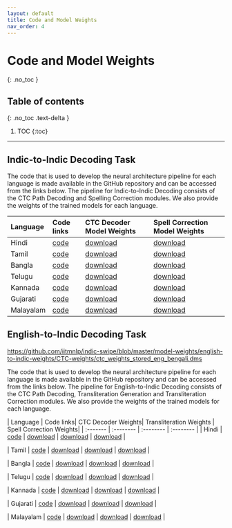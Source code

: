 ```yaml
---
layout: default
title: Code and Model Weights
nav_order: 4
---
```


# Code and Model Weights
{: .no_toc }

## Table of contents
{: .no_toc .text-delta }

1. TOC
{:toc}

---
## Indic-to-Indic Decoding Task

The code that is used to develop the neural architecture pipeline for each language is made available in the GitHub repository and can be accessed from the links below. The pipeline for Indic-to-Indic Decoding consists of the CTC Path Decoding and Spelling Correction modules. We also provide the weights of the trained models for each language.

| Language | Code links| CTC Decoder Model Weights | Spell Correction Model Weights|
| :------- | :-------- | :-------- | :-------- |
| Hindi | [code](https://github.com/iitmnlp/indic-swipe/blob/master/indic-to-indic-decoding/Indic_to_Indic_hindi.py) | [download](https://github.com/iitmnlp/indic-swipe/blob/master/model-weights/indic-to-indic-weights/CTC-weights/Hindi_CTC.h5) | [download](https://github.com/iitmnlp/indic-swipe/blob/master/model-weights/indic-to-indic-weights/ELMo-Correction/Hindi_ELMo_Correction.h5) |
| Tamil | [code](https://github.com/iitmnlp/indic-swipe/blob/master/indic-to-indic-decoding/Indic_to_Indic_tamil.py) | [download](https://github.com/iitmnlp/indic-swipe/blob/master/model-weights/indic-to-indic-weights/CTC-weights.h5) | [download](https://github.com/iitmnlp/indic-swipe/blob/master/model-weights/indic-to-indic-weights/ELMo-Correction/Tamil_ELMo_Correction.h5) |
| Bangla | [code](https://github.com/iitmnlp/indic-swipe/blob/master/indic-to-indic-decoding/Indic_to_Indic_bangla.py) | [download](https://github.com/iitmnlp/indic-swipe/blob/master/model-weights/indic-to-indic-weights/CTC-weights/Bangla_CTC.h5) | [download](https://github.com/iitmnlp/indic-swipe/blob/master/model-weights/indic-to-indic-weights/ELMo-Correction/Bangla_ELMo_Correction.h5) |
| Telugu | [code](https://github.com/iitmnlp/indic-swipe/blob/master/indic-to-indic-decoding/Indic_to_Indic_telugu.py) | [download](https://github.com/iitmnlp/indic-swipe/blob/master/model-weights/indic-to-indic-weights/CTC-weights/Telugu_CTC.h5) | [download](https://github.com/iitmnlp/indic-swipe/blob/master/model-weights/indic-to-indic-weights/ELMo-Correction/Telugu_ELMo_Correction.h5) |
| Kannada | [code](https://github.com/iitmnlp/indic-swipe/blob/master/indic-to-indic-decoding/Indic_to_Indic_kannada.py) | [download](https://github.com/iitmnlp/indic-swipe/blob/master/model-weights/indic-to-indic-weights/CTC-weights/Kannada_CTC.h5) | [download](https://github.com/iitmnlp/indic-swipe/blob/master/model-weights/indic-to-indic-weights/ELMo-Correction/Kannada_ELMo_Correction.h5) |
| Gujarati | [code](https://github.com/iitmnlp/indic-swipe/blob/master/indic-to-indic-decoding/Indic_to_Indic_gujarati.py) | [download](https://github.com/iitmnlp/indic-swipe/blob/master/model-weights/indic-to-indic-weights/CTC-weights/Gujarati_CTC.h5) | [download](https://github.com/iitmnlp/indic-swipe/blob/master/model-weights/indic-to-indic-weights/ELMo-Correction/Gujarati_ELMo_Correction.h5) |
| Malayalam | [code](https://github.com/iitmnlp/indic-swipe/blob/master/indic-to-indic-decoding/Indic_to_Indic_malayalam.py) | [download](https://github.com/iitmnlp/indic-swipe/blob/master/model-weights/indic-to-indic-weights/CTC-weights/Malayalam_CTC.h5) | [download](https://github.com/iitmnlp/indic-swipe/blob/master/model-weights/indic-to-indic-weights/ELMo-Correction/Malayalam_ELMo_Correction.h5) |

## English-to-Indic Decoding Task

https://github.com/iitmnlp/indic-swipe/blob/master/model-weights/english-to-indic-weights/CTC-weights/ctc_weights_stored_eng_bengali.dms

The code that is used to develop the neural architecture pipeline for each language is made available in the GitHub repository and can be accessed from the links below. The pipeline for English-to-Indic Decoding consists of the CTC Path Decoding, Transliteration Generation and Transliteration Correction modules. We also provide the weights of the trained models for each language.

| Language | Code links| CTC Decoder Weights| Transliteration Weights | Spell Correction Weights|
| :------- | :-------- | :-------- | :-------- |
| Hindi | [code](https://github.com/iitmnlp/indic-swipe/blob/master/Indic-Indic%20Decoding/Indic_to_Indic_hindi.py) | [download](https://github.com/iitmnlp/indic-swipe/blob/master/model-weights/english-to-indic-weights/CTC-weights/ctc_weights_stored_eng_hindi.dms) | [download](https://github.com/iitmnlp/indic-swipe/blob/master/model-weights/english-to-indic-weights/translit-weights/nmt_hin_weights_3_epochs.h5) | [download](https://github.com/iitmnlp/indic-swipe/blob/master/model-weights/english-to-indic-weights/ELMo-Correction/ELMo_weights_beam_3_4_epochs_hindi.h5) |


| Tamil | [code](https://github.com/iitmnlp/indic-swipe/blob/master/Indic-Indic%20Decoding/Indic_to_Indic_tamil.py) | [download](https://github.com/iitmnlp/indic-swipe/blob/master/model-weights/english-to-indic-weights/CTC-weights/ctc_weights_stored_eng_tamil.dms) | [download](https://github.com/iitmnlp/indic-swipe/blob/master/model-weights/english-to-indic-weights/translit-weights/nmt_tam_weights_4_epochs.h5) | [download](https://github.com/iitmnlp/indic-swipe/blob/master/model-weights/english-to-indic-weights/ELMo-Correction/ELMo_weights_3_beam_4_epochs_tamil.h5) |


| Bangla | [code](https://github.com/iitmnlp/indic-swipe/blob/master/Indic-Indic%20Decoding/Indic_to_Indic_bangla.py) | [download](https://github.com/iitmnlp/indic-swipe/blob/master/model-weights/english-to-indic-weights/CTC-weights/ctc_weights_stored_eng_bengali.dms) | [download](https://github.com/iitmnlp/indic-swipe/blob/master/model-weights/english-to-indic-weights/translit-weights/nmt_ben_weights_4_epochs.h5) | [download](https://github.com/iitmnlp/indic-swipe/blob/master/model-weights/english-to-indic-weights/ELMo-Correction/ELMo_weights_3_beam_4_epochs_bengali.h5) |


| Telugu | [code](https://github.com/iitmnlp/indic-swipe/blob/master/Indic-Indic%20Decoding/Indic_to_Indic_telugu.py) | [download](https://github.com/iitmnlp/indic-swipe/blob/master/model-weights/english-to-indic-weights/CTC-weights/ctc_weights_stored_eng_telugu.dms) | [download](https://github.com/iitmnlp/indic-swipe/blob/master/model-weights/english-to-indic-weights/translit-weights/nmt_tel_weights_4_epochs.h5) | [download](https://github.com/iitmnlp/indic-swipe/blob/master/model-weights/english-to-indic-weights/ELMo-Correction/ELMo_weights_3_beam_telugu.h5) |


| Kannada | [code](https://github.com/iitmnlp/indic-swipe/blob/master/Indic-Indic%20Decoding/Indic_to_Indic_kannada.py) | [download](https://github.com/iitmnlp/indic-swipe/blob/master/model-weights/english-to-indic-weights/CTC-weights/ctc_weights_stored_eng_kannada.dms) | [download](https://github.com/iitmnlp/indic-swipe/blob/master/model-weights/english-to-indic-weights/translit-weights/nmt_kan_weights_5_epochs.h5) | [download](https://github.com/iitmnlp/indic-swipe/blob/master/model-weights/english-to-indic-weights/ELMo-Correction/ELMo_weights_3_beam_3_epochs_kannada.h5) |


| Gujarati | [code](https://github.com/iitmnlp/indic-swipe/blob/master/Indic-Indic%20Decoding/Indic_to_Indic_gujarati.py) | [download](https://github.com/iitmnlp/indic-swipe/blob/master/model-weights/english-to-indic-weights/CTC-weights/ctc_weights_stored_eng_gujarati.dms) | [download](https://github.com/iitmnlp/indic-swipe/blob/master/model-weights/english-to-indic-weights/translit-weights/nmt_guj_weights_5_epochs.h5) | [download](https://github.com/iitmnlp/indic-swipe/blob/master/model-weights/english-to-indic-weights/ELMo-Correction/ELMo_weights_3_beam_4_epochs_gujarati.h5) |


| Malayalam | [code](https://github.com/iitmnlp/indic-swipe/blob/master/Indic-Indic%20Decoding/Indic_to_Indic_malayalam.py) | [download](https://github.com/iitmnlp/indic-swipe/blob/master/model-weights/english-to-indic-weights/CTC-weights/ctc_weights_stored_eng_malayalam.dms) | [download](https://github.com/iitmnlp/indic-swipe/blob/master/model-weights/english-to-indic-weights/translit-weights/nmt_mal_weights_4_epochs.h5) | [download](https://github.com/iitmnlp/indic-swipe/blob/master/model-weights/english-to-indic-weights/ELMo-Correction/ELMo_weights_3_beam_10_epochs_malayalam.h5) |
